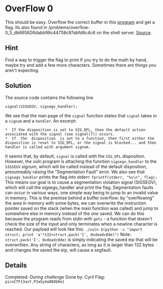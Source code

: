 # OverFlow 0
This should be easy. Overflow the correct buffer in this [program](vuln) and get a flag. Its also found in /problems/overflow-0_5_db665826dabb99c44758c97abfd8c4c6 on the shell server. [Source](vuln.c).

## Hint
Find a way to trigger the flag to print
If you try to do the math by hand, maybe try and add a few more characters. Sometimes there are things you aren't expecting.

## Solution
The source code contains the following line
```
signal(SIGSEGV, sigsegv_handler);
```
We see that the man page of the `signal` function states that `signal` takes in a `signum` and a `handler`. An excerpt:
```
*  If the disposition is set to SIG_DFL, then the default action associated with the signal (see signal(7)) occurs.
*  If  the  disposition  is set to a function, then first either the disposition is reset to SIG_DFL, or the signal is blocked... and then handler is called with argument signum.
```
It seems that, by default, `signal` is called with the `SIG_DFL` disposition. However, the vuln program is attaching the function `sigsegv_handler` to the `SIGSEGV` signum, which will be called instead of the default disposition, presumeably raising the "Segmentation Fault" error. We also see that `sigsegv_handler` prints the flag into stderr:
```fprintf(stderr, "%s\n", flag);```
This means our goal is to cause a segmentation violation signal (SIGSEGV), which will call the sigsegv_handler and print the flag. Segmentation faults can occur in various ways, one simple way being to jump to an invalid value in memory. This is the premise behind a buffer overflow: by "overflowing" the area in memory with some bytes, we can overwrite the instruction pointer saved on the stack (when the main function was called) and jump to somewhere else in memory instead of the one saved. We can do this because the program reads from stdin with `gets` - a function that doesn't check the size of the input and only terminates when a newline character is reached. Our payload will look like this:
```./vuln $(python -c "import struct; print 'a'*132+struct.pack('I', 0xdeadc0de)")```
Note: `struct.pack('I', 0xdeadc0de)` is simply indicating the saved eip that will be overwritten. Any string of characters, as long as it is larger than 132 bytes and changes the saved the eip, will cause a segfault.

## Details
Completed: *During challenge*
Done by: Cyril
Flag: `picoCTF{3asY_P3a5y4a888b8e}`
